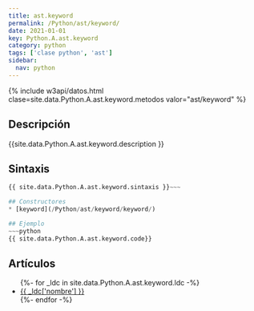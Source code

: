 ```yaml
---
title: ast.keyword
permalink: /Python/ast/keyword/
date: 2021-01-01
key: Python.A.ast.keyword
category: python
tags: ['clase python', 'ast']
sidebar: 
  nav: python
---
```


{% include w3api/datos.html clase=site.data.Python.A.ast.keyword.metodos valor="ast/keyword" %}

## Descripción
{{site.data.Python.A.ast.keyword.description }}

## Sintaxis
~~~python
{{ site.data.Python.A.ast.keyword.sintaxis }}~~~

## Constructores
* [keyword](/Python/ast/keyword/keyword/)

## Ejemplo
~~~python
{{ site.data.Python.A.ast.keyword.code}}
~~~

## Artículos
<ul>
{%- for _ldc in site.data.Python.A.ast.keyword.ldc -%}
   <li>
       <a href="{{_ldc['url'] }}">{{ _ldc['nombre'] }}</a>
   </li>
{%- endfor -%}
</ul>
